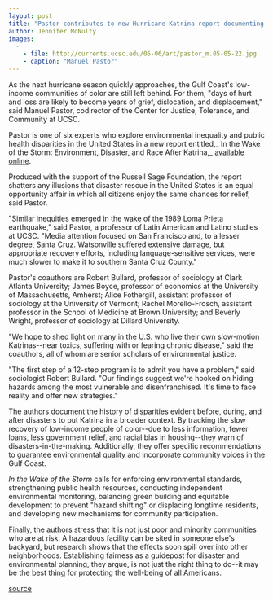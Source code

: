 ```yaml
---
layout: post
title: "Pastor contributes to new Hurricane Katrina report documenting environmental inequities in disaster rescue"
author: Jennifer McNulty 
images:
  -
    - file: http://currents.ucsc.edu/05-06/art/pastor_m.05-05-22.jpg
    - caption: "Manuel Pastor"
---
```


As the next hurricane season quickly approaches, the Gulf Coast's low-income communities of color are still left behind. For them, "days of hurt and loss are likely to become years of grief, dislocation, and displacement," said Manuel Pastor, codirector of the Center for Justice, Tolerance, and Community at UCSC.

Pastor is one of six experts who explore environmental inequality and public health disparities in the United States in a new report entitled,_ In the Wake of the Storm: Environment, Disaster, and Race After Katrina,_ [available online][1].

Produced with the support of the Russell Sage Foundation, the report shatters any illusions that disaster rescue in the United States is an equal opportunity affair in which all citizens enjoy the same chances for relief, said Pastor.

"Similar inequities emerged in the wake of the 1989 Loma Prieta earthquake," said Pastor, a professor of Latin American and Latino studies at UCSC. "Media attention focused on San Francisco and, to a lesser degree, Santa Cruz. Watsonville suffered extensive damage, but appropriate recovery efforts, including language-sensitive services, were much slower to make it to southern Santa Cruz County."

Pastor's coauthors are Robert Bullard, professor of sociology at Clark Atlanta University; James Boyce, professor of economics at the University of Massachusetts, Amherst; Alice Fothergill, assistant professor of sociology at the University of Vermont; Rachel Morello-Frosch, assistant professor in the School of Medicine at Brown University; and Beverly Wright, professor of sociology at Dillard University.

"We hope to shed light on many in the U.S. who live their own slow-motion Katrinas--near toxics, suffering with or fearing chronic disease," said the coauthors, all of whom are senior scholars of environmental justice.

"The first step of a 12-step program is to admit you have a problem," said sociologist Robert Bullard. "Our findings suggest we're hooked on hiding hazards among the most vulnerable and disenfranchised. It's time to face reality and offer new strategies."

The authors document the history of disparities evident before, during, and after disasters to put Katrina in a broader context. By tracking the slow recovery of low-income people of color--due to less information, fewer loans, less government relief, and racial bias in housing--they warn of disasters-in-the-making. Additionally, they offer specific recommendations to guarantee environmental quality and incorporate community voices in the Gulf Coast.

_In the Wake of the Storm_ calls for enforcing environmental standards, strengthening public health resources, conducting independent environmental monitoring, balancing green building and equitable development to prevent "hazard shifting" or displacing longtime residents, and developing new mechanisms for community participation.

Finally, the authors stress that it is not just poor and minority communities who are at risk: A hazardous facility can be sited in someone else's backyard, but research shows that the effects soon spill over into other neighborhoods. Establishing fairness as a guidepost for disaster and environmental planning, they argue, is not just the right thing to do--it may be the best thing for protecting the well-being of all Americans.

[1]: http://www.russellsage.org/news/katrinabulletin2

[source](http://www1.ucsc.edu/currents/05-06/05-22/katrina.asp "Permalink to katrina")
